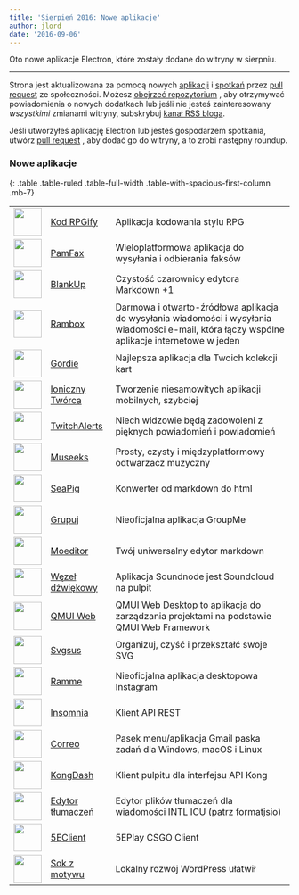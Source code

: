 ```yaml
---
title: 'Sierpień 2016: Nowe aplikacje'
author: jlord
date: '2016-09-06'
---
```


Oto nowe aplikacje Electron, które zostały dodane do witryny w sierpniu.

---

Strona jest aktualizowana za pomocą nowych [aplikacji](https://electronjs.org/apps) i [spotkań](https://electronjs.org/community) przez [pull request](https://github.com/electron/electronjs.org/pulls) ze społeczności. Możesz [obejrzeć repozytorium](https://github.com/electron/electronjs.org) , aby otrzymywać powiadomienia o nowych dodatkach lub jeśli nie jesteś zainteresowany _wszystkimi_ zmianami witryny, subskrybuj [kanał RSS bloga](https://electronjs.org/feed.xml).

Jeśli utworzyłeś aplikację Electron lub jesteś gospodarzem spotkania, utwórz [pull request](https://github.com/electron/electronjs.org) , aby dodać go do witryny, a to zrobi następny roundup.

### Nowe aplikacje

{: .table .table-ruled .table-full-width .table-with-spacious-first-column .mb-7}

|                                                                                          |                                                                               |                                                                                                                                               |
| ---------------------------------------------------------------------------------------- | ----------------------------------------------------------------------------- | --------------------------------------------------------------------------------------------------------------------------------------------- |
| <img src='/images/apps/coderpgify.png' width='50' />                    | [Kod RPGify](http://code.rpgify.com)                                          | Aplikacja kodowania stylu RPG                                                                                                                 |
| <img src='/images/apps/pamfax.png' width='50' />                        | [PamFax](https://www.pamfax.biz)                                              | Wieloplatformowa aplikacja do wysyłania i odbierania faksów                                                                                   |
| <img src='/images/apps/blankup.png' width='50' />                       | [BlankUp](https://hoverbaum.github.io/BlankUp-Electron/)                      | Czystość czarownicy edytora Markdown +1                                                                                                       |
| <img src='/images/apps/rambox.png' width='50' />                        | [Rambox](http://rambox.pro)                                                   | Darmowa i otwarto-źródłowa aplikacja do wysyłania wiadomości i wysyłania wiadomości e-mail, która łączy wspólne aplikacje internetowe w jeden |
| <img src='/images/apps/gordie.png' width='50' />                        | [Gordie](http://gordie-app.bitbucket.org/)                                    | Najlepsza aplikacja dla Twoich kolekcji kart                                                                                                  |
| <img src='/images/apps/ionic-creator.png' width='50' />                 | [Ioniczny Twórca](https://github.com/Meadowcottage/Ionic-Creator)             | Tworzenie niesamowitych aplikacji mobilnych, szybciej                                                                                         |
| <img src='/images/apps/twitchalerts.png' width='50' />                  | [TwitchAlerts](https://github.com/Meadowcottage/TwitchAlerts)                 | Niech widzowie będą zadowoleni z pięknych powiadomień i powiadomień                                                                           |
| <img src='/images/apps/museeks.png' width='50' />                       | [Museeks](http://museeks.io/)                                                 | Prosty, czysty i międzyplatformowy odtwarzacz muzyczny                                                                                        |
| <img src='/images/apps/seapig.png' width='50' />                        | [SeaPig](https://github.com/yasumichi/seapig/blob/master/README.md)           | Konwerter od markdown do html                                                                                                                 |
| <img src='/images/apps/groupme.png' width='50' />                       | [Grupuj](https://github.com/dcrousso/GroupMe#readme)                          | Nieoficjalna aplikacja GroupMe                                                                                                                |
| <img src='/images/apps/moeditor.png' width='50' />                      | [Moeditor](https://moeditor.github.io/)                                       | Twój uniwersalny edytor markdown                                                                                                              |
| <img src='/images/apps/soundnode.png' width='50' />                     | [Węzeł dźwiękowy](http://www.soundnodeapp.com)                                | Aplikacja Soundnode jest Soundcloud na pulpit                                                                                                 |
| <img src='/images/apps/qmui.png' width='50' />                          | [QMUI Web](http://qmuiteam.com/web)                                           | QMUI Web Desktop to aplikacja do zarządzania projektami na podstawie QMUI Web Framework                                                       |
| <img src='/images/apps/svgsus.png' width='50' />                        | [Svgsus](http://www.svgs.us)                                                  | Organizuj, czyść i przekształć swoje SVG                                                                                                      |
| <img src='/images/apps/ramme.png' width='50' />                         | [Ramme](https://github.com/terkelg/ramme)                                     | Nieoficjalna aplikacja desktopowa Instagram                                                                                                   |
| <img src='/images/apps/insomnia.png' width='50' />                      | [Insomnia](https://insomnia.rest/)                                            | Klient API REST                                                                                                                               |
| <img src='/images/apps/correo.png' width='50' />                        | [Correo](https://github.com/amitmerchant1990/correo)                          | Pasek menu/aplikacja Gmail paska zadań dla Windows, macOS i Linux                                                                             |
| <img src='/images/apps/kongdash.png' width='50' />                      | [KongDash](https://ajaysreedhar.github.io/kongdash)                           | Klient pulpitu dla interfejsu API Kong                                                                                                        |
| <img src='/images/apps/react-intl-translation-editor.png' width='50' /> | [Edytor tłumaczeń](https://bitbucket.org/bflower/react-intl-editor/wiki/Home) | Edytor plików tłumaczeń dla wiadomości INTL ICU (patrz formatjsio)                                                                            |
| <img src='/images/apps/5eplay.png' width='50' />                        | [5EClient](https://www.5eplay.com/)                                           | 5EPlay CSGO Client                                                                                                                            |
| <img src='/images/apps/theme-juice.png' width='50' />                   | [Sok z motywu](https://www.themejuice.it)                                     | Lokalny rozwój WordPress ułatwił                                                                                                              |

